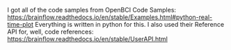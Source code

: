 I got all of the code samples from OpenBCI Code Samples: https://brainflow.readthedocs.io/en/stable/Examples.html#python-real-time-plot 
Everything is written in python for this. I also used their Reference API for, well, code references: https://brainflow.readthedocs.io/en/stable/UserAPI.html
